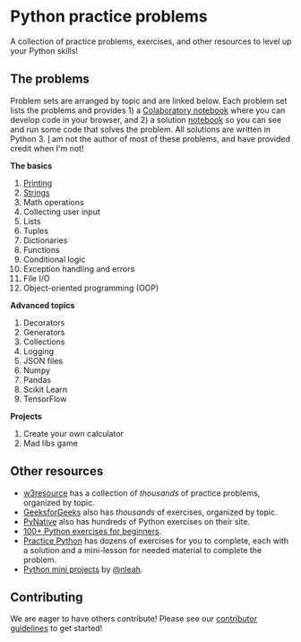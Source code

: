 # Python practice problems
A collection of practice problems, exercises, and other resources to level up your Python skills!

## The problems
Problem sets are arranged by topic and are linked below. Each problem set lists the problems and provides 1) a [Colaboratory notebook](https://colab.research.google.com) where you can develop code in your browser, and 2) a solution [notebook](https://colab.research.google.com) so you can see and run some code that solves the problem. All solutions are written in Python 3. [I](https://github.com/bhlmn) am not the author of most of these problems, and have provided credit when I'm not!

**The basics**
1. [Printing](./problem_sets/print.md)
2. [Strings](./problem_sets/strings.md)
3. Math operations
4. Collecting user input
5. Lists
6. Tuples
7. Dictionaries
8. Functions
9. Conditional logic
10. Exception handling and errors
11. File I/O
12. Object-oriented programming (OOP)

**Advanced topics**
1. Decorators
2. Generators
3. Collections
4. Logging
5. JSON files
6. Numpy
7. Pandas
8. Scikit Learn
9. TensorFlow

**Projects**
1. Create your own calculator
2. Mad libs game

## Other resources
* [w3resource](https://www.w3resource.com/python-exercises/) has a collection of *thousands* of practice problems, organized by topic.
* [GeeksforGeeks](https://www.geeksforgeeks.org/python-exercises-practice-questions-and-solutions/) also has *thousands* of exercises, organized by topic.
* [PyNative](https://pynative.com/python-exercises-with-solutions/) also has hundreds of Python exercises on their site.
* [100+ Python exercises for beginners](https://github.com/zhiwehu/Python-programming-exercises/blob/98c0f26239d65d85e9548e1e82a2c52b63a260d3/100+%20Python%20challenging%20programming%20exercises%20for%20Python%203.md).
* [Practice Python](https://www.practicepython.org) has dozens of exercises for you to complete, each with a solution and a mini-lesson for needed material to complete the problem.
* [Python mini projects](https://github.com/ndleah/python-mini-project) by [@nleah](https://github.com/ndleah).

## Contributing

We are eager to have others contribute! Please see our [contributor guidelines](docs/contributing.md) to get started!
